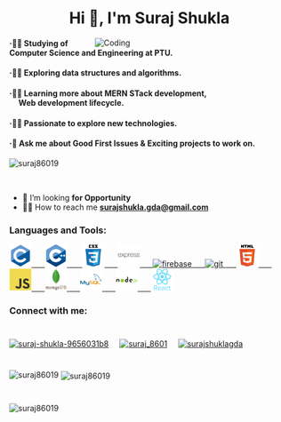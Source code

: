 <h1 align="center">Hi 👋, I'm Suraj Shukla</h1>
<img align="right" alt="Coding" width="350" src="https://media.giphy.com/media/RbDKaczqWovIugyJmW/giphy.gif">

<h4 align="left" alt="Coding" width="400">·👨‍🎓 Studying of Computer Science and Engineering at PTU.</h4>
<h4 align="left" alt="Coding" width="400">·👨‍💻 Exploring data structures and algorithms.</h4>
<h4 align="left" alt="Coding" width="400">·🧗‍♀️ Learning more about MERN STack development,</br>  &nbsp;&nbsp;&nbsp; &nbsp;Web development lifecycle.</h4>
<h4 align="left" alt="Coding" width="400">·👨‍🏫 Passionate to explore new technologies.</h4>
<h4 align="left" alt="Coding" width="400">·💬 Ask me about Good First Issues & Exciting projects to work on.</h4>






<p align="left"> <img src="https://komarev.com/ghpvc/?username=suraj86019&label=Profile%20views&color=0e75b6&style=flat" alt="suraj86019" /> </p>

<p align="left"> <a href="https://twitter.com/" target="blank"><img src="https://img.shields.io/twitter/follow/?logo=twitter&style=for-the-badge" alt="" /></a> </p>

- 🔭 I’m looking **for Opportunity**
- 🙇‍♂️ How to reach me **surajshukla.gda@gmail.com**


<h3 align="left">Languages and Tools:</h3>
<p align="left" > <a href="https://www.cprogramming.com/" target="_blank" rel="noreferrer"> <img src="https://raw.githubusercontent.com/devicons/devicon/master/icons/c/c-original.svg" alt="c" width="40" height="40"/> </a> <a href="https://www.w3schools.com/cpp/" target="_blank" rel="noreferrer"> &nbsp;&nbsp; &nbsp;  <img src="https://raw.githubusercontent.com/devicons/devicon/master/icons/cplusplus/cplusplus-original.svg" alt="cplusplus" width="40" height="40"/> </a> <a href="https://www.w3schools.com/css/" target="_blank" rel="noreferrer">  &nbsp;  &nbsp;  &nbsp;  <img src="https://raw.githubusercontent.com/devicons/devicon/master/icons/css3/css3-original-wordmark.svg" alt="css3" width="40" height="40"/> </a> <a href="https://expressjs.com" target="_blank" rel="noreferrer"> &nbsp;&nbsp; &nbsp; <img src="https://raw.githubusercontent.com/devicons/devicon/master/icons/express/express-original-wordmark.svg" alt="express" width="40" height="40"/> </a> <a href="https://firebase.google.com/" target="_blank" rel="noreferrer"> &nbsp;&nbsp; &nbsp;  <img src="https://www.vectorlogo.zone/logos/firebase/firebase-icon.svg" alt="firebase" width="40" height="40"/> </a> <a href="https://git-scm.com/" target="_blank" rel="noreferrer">&nbsp;&nbsp; &nbsp;  <img src="https://www.vectorlogo.zone/logos/git-scm/git-scm-icon.svg" alt="git" width="40" height="40"/> </a> <a href="https://www.w3.org/html/" target="_blank" rel="noreferrer">&nbsp;&nbsp; &nbsp; <img src="https://raw.githubusercontent.com/devicons/devicon/master/icons/html5/html5-original-wordmark.svg" alt="html5" width="40" height="40"/> </a> <a href="https://developer.mozilla.org/en-US/docs/Web/JavaScript" target="_blank" rel="noreferrer"> &nbsp  &nbsp  &nbsp  <img src="https://raw.githubusercontent.com/devicons/devicon/master/icons/javascript/javascript-original.svg" alt="javascript" width="40" height="40"/> </a> <a href="https://www.mongodb.com/" target="_blank" rel="noreferrer"> &nbsp;&nbsp; &nbsp;  <img src="https://raw.githubusercontent.com/devicons/devicon/master/icons/mongodb/mongodb-original-wordmark.svg" alt="mongodb" width="40" height="40"/> </a> <a href="https://www.mysql.com/" target="_blank" rel="noreferrer"> &nbsp;&nbsp; &nbsp; <img src="https://raw.githubusercontent.com/devicons/devicon/master/icons/mysql/mysql-original-wordmark.svg" alt="mysql" width="40" height="40"/> </a> <a href="https://nodejs.org" target="_blank" rel="noreferrer"> &nbsp;&nbsp; &nbsp; <img src="https://raw.githubusercontent.com/devicons/devicon/master/icons/nodejs/nodejs-original-wordmark.svg" alt="nodejs" width="40" height="40"/> </a> <a href="https://reactjs.org/" target="_blank" rel="noreferrer">&nbsp;&nbsp; &nbsp;  <img src="https://raw.githubusercontent.com/devicons/devicon/master/icons/react/react-original-wordmark.svg" alt="react" width="40" height="40"/> </a> </p>




<h3 align="left">Connect with me:</h3>
<h1></h1>
<p align="left">

<a href="https://linkedin.com/in/suraj-shukla-9656031b8" target="blank"><img align="center" src="https://raw.githubusercontent.com/rahuldkjain/github-profile-readme-generator/master/src/images/icons/Social/linked-in-alt.svg" alt="suraj-shukla-9656031b8" height="30" width="40" /></a> &nbsp; &nbsp;
<a href="https://www.leetcode.com/suraj_8601" target="blank"><img align="center" src="https://raw.githubusercontent.com/rahuldkjain/github-profile-readme-generator/master/src/images/icons/Social/leet-code.svg" alt="suraj_8601" height="30" width="40" /></a>  &nbsp; &nbsp;
<a href="https://auth.geeksforgeeks.org/user/surajshuklagda" target="blank"><img align="center" src="https://raw.githubusercontent.com/rahuldkjain/github-profile-readme-generator/master/src/images/icons/Social/geeks-for-geeks.svg" alt="surajshuklagda" height="30" width="40" /></a>
</p>

<h1></h1>

<h1></h1>

<p><img align="left" src="https://github-readme-stats.vercel.app/api/top-langs?username=suraj86019&show_icons=true&locale=en&layout=compact" alt="suraj86019" /></p>

<p> &nbsp;<img align="center" src="https://github-readme-stats.vercel.app/api?username=suraj86019&show_icons=true&locale=en" alt="suraj86019" /></p>
<h1></h1>

<p><img align="center" src="https://github-readme-streak-stats.herokuapp.com/?user=suraj86019&" alt="suraj86019" /></p>

